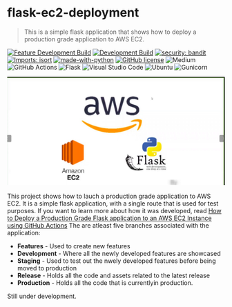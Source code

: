 # flask-ec2-deployment
> This is a simple flask application that shows how to deploy a production grade application to AWS EC2.

[![Feature Development Build](https://github.com/twyle/flask-ec2-deployment/actions/workflows/feature-development-workflow.yml/badge.svg)](https://github.com/twyle/flask-ec2-deployment/actions/workflows/feature-development-workflow.yml)
[![Development Build](https://github.com/twyle/flask-ec2-deployment/actions/workflows/development-workflow.yml/badge.svg)](https://github.com/twyle/flask-ec2-deployment/actions/workflows/development-workflow.yml)
[![security: bandit][bandit-image]][bandit-url]
[![Imports: isort][isort-image]][isort-url]
[![made-with-python](https://img.shields.io/badge/Made%20with-Python-1f425f.svg)](https://www.python.org/)
[![GitHub license](https://img.shields.io/github/license/Naereen/StrapDown.js.svg)](https://github.com/Naereen/StrapDown.js/blob/master/LICENSE)
![Medium](https://img.shields.io/badge/Medium-12100E?style=for-the-badge&logo=medium&logoColor=white)
![GitHub Actions](https://img.shields.io/badge/github%20actions-%232671E5.svg?style=for-the-badge&logo=githubactions&logoColor=white)
![Flask](https://img.shields.io/badge/flask-%23000.svg?style=for-the-badge&logo=flask&logoColor=white)
![Visual Studio Code](https://img.shields.io/badge/Visual%20Studio%20Code-0078d7.svg?style=for-the-badge&logo=visual-studio-code&logoColor=white)
![Ubuntu](https://img.shields.io/badge/Ubuntu-E95420?style=for-the-badge&logo=ubuntu&logoColor=white)
![Gunicorn](https://img.shields.io/badge/gunicorn-%298729.svg?style=for-the-badge&logo=gunicorn&logoColor=white)

![](flask-ec2-cover.png)


This project shows how to lauch a production grade application to AWS EC2. It is a simple flask application, with a single route that is used for test purposes. If you want to learn more about how it was developed, read [How to Deploy a Production Grade Flask application to an AWS EC2 Instance using GitHub Actions](https://medium.com/@lyle-okoth/how-to-deploy-a-production-grade-flask-application-to-an-aws-ec2-instance-using-github-actions-6241886b197) The are atleast five branches associated with the application:
- **Features** - Used to create new features
- **Development** - Where all the newly developed features are showcased
- **Staging** - Used to test out the nwely developed features before being moved to production
- **Release** - Holds all the code and assets related to the latest release
- **Production** - Holds all the code that is currentlyin production.

Still under development.

<!-- Markdown link & img dfn's -->
[wiki]: https://github.com/yourname/yourproject/wiki

[bandit-image]: https://img.shields.io/badge/security-bandit-yellow.svg
[bandit-url]: https://github.com/PyCQA/bandit

[isort-image]: https://img.shields.io/badge/%20imports-isort-%231674b1?style=flat&labelColor=ef8336
[isort-url]: https://pycqa.github.io/isort/
